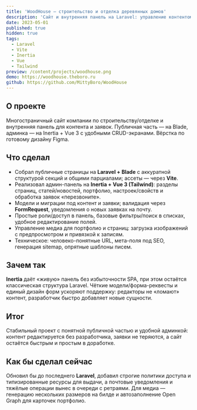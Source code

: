 ```yaml
---
title: 'WoodHouse — строительство и отделка деревянных домов'
description: 'Сайт и внутренняя панель на Laravel: управление контентом, портфолио и заявками; вёрстка по готовому дизайну.'
date: 2023-05-01
published: true
hidden: true
tags:
  - Laravel
  - Vite
  - Inertia
  - Vue
  - Tailwind
preview: /content/projects/woodhouse.png
demo: https://woodhouse.theboro.ru
github: https://github.com/MittyBoro/WoodHouse
---
```


## О проекте

Многостраничный сайт компании по строительству/отделке и внутренняя панель для контента и заявок. Публичная часть — на Blade, админка — на Inertia + Vue 3 с удобными CRUD-экранами. Вёрстка по готовому дизайну Figma.

## Что сделал

- Собрал публичные страницы на **Laravel + Blade** с аккуратной структурой секций и общими парциалами; ассеты — через **Vite**.
- Реализовал админ-панель на **Inertia + Vue 3 (Tailwind)**: разделы страниц, статей/новостей, портфолио, настроек/свойств и обработка заявок «перезвоните».
- Модели и миграции под контент и заявки; валидация через **FormRequest**, уведомления о новых заявках на почту.
- Простые роли/доступ в панель, базовые фильтры/поиск в списках, удобное редактирование полей.
- Управление медиа для портфолио и страниц: загрузка изображений с предпросмотром и привязкой к записям.
- Техническое: человеко-понятные URL, мета-поля под SEO, генерация sitemap, опрятные шаблоны писем.

## Зачем так

**Inertia** даёт «живую» панель без избыточности SPA, при этом остаётся классическая структура Laravel. Чёткие модели/форма-реквесты и единый дизайн форм ускоряют поддержку: редакторы не «ломают» контент, разработчик быстро добавляет новые сущности.

## Итог

Стабильный проект с понятной публичной частью и удобной админкой: контент редактируется без разработчика, заявки не теряются, а сайт остаётся быстрым и простым в доработке.

## Как бы сделал сейчас

Обновил бы до последнего **Laravel**, добавил строгие политики доступа и типизированные ресурсы для выдачи, а почтовые уведомления и тяжёлые операции вынес в очереди с ретраями. Для медиа — генерацию нескольких размеров на билде и автозаполнение Open Graph для карточек портфолио.
